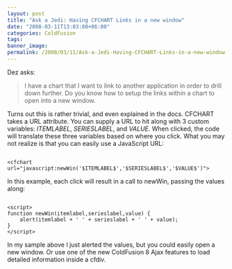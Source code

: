 ```yaml
---
layout: post
title: "Ask a Jedi: Having CFCHART Links in a new window"
date: "2008-03-11T13:03:00+06:00"
categories: ColdFusion 
tags: 
banner_image: 
permalink: /2008/03/11/Ask-a-Jedi-Having-CFCHART-Links-in-a-new-window
---
```


Dez asks:

<blockquote>
<p>
I have a chart that I want to link to another application in order to drill down further.  Do you know how to setup the links within a chart to open into a new window.
</p>
</blockquote>

Turns out this is rather trivial, and even explained in the docs. CFCHART takes a URL attribute. You can supply a URL to hit along with 3 custom variables: $ITEMLABEL$, $SERIESLABEL$, and $VALUE$. When clicked, the code will translate these three variables based on where you click. What you may not realize is that you can easily use a JavaScript URL:

<code>
&lt;cfchart url="javascript:newWin('$ITEMLABEL$','$SERIESLABEL$','$VALUE$')"&gt;
</code>

In this example, each click will result in a call to newWin, passing the values along:

<code>
&lt;script&gt;
function newWin(itemlabel,serieslabel,value) { 
	alert(itemlabel + ' ' + serieslabel + ' ' + value);
}
&lt;/script&gt;
</code>

In my sample above I just alerted the values, but you could easily open a new window. Or use one of the new ColdFusion 8 Ajax features to load detailed information inside a cfdiv.